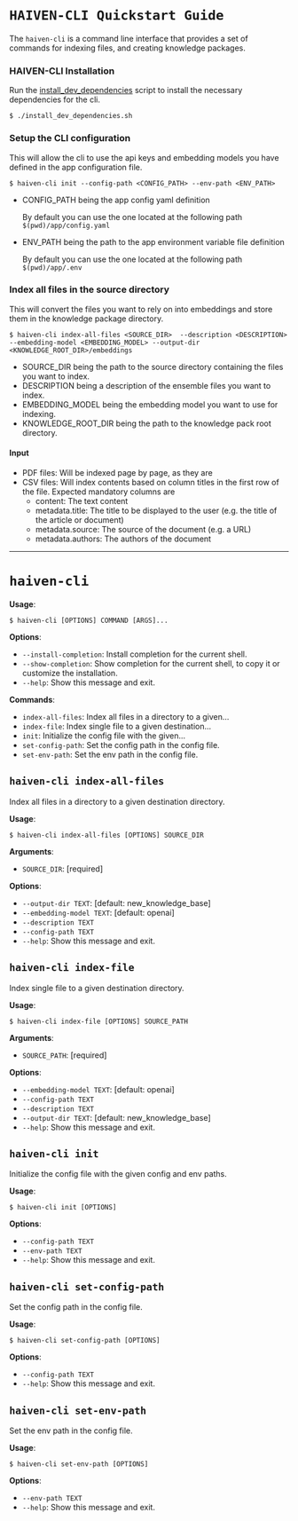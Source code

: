 # `HAIVEN-CLI Quickstart Guide`
The `haiven-cli` is a command line interface that provides a set of commands for indexing files, and creating knowledge packages.

### HAIVEN-CLI Installation
Run the [install_dev_dependencies](../install_dev_dependencies.sh) script to install the necessary dependencies for the cli.

```console
$ ./install_dev_dependencies.sh
```

### Setup the CLI configuration
This will allow the cli to use the api keys and embedding models you have defined in the app configuration file.
```console
$ haiven-cli init --config-path <CONFIG_PATH> --env-path <ENV_PATH>
```
- CONFIG_PATH being the app config yaml definition

    By default you can use the one located at the following path `$(pwd)/app/config.yaml`

- ENV_PATH being the path to the app environment variable file definition

    By default you can use the one located at the following path `$(pwd)/app/.env`


### Index all files in the source directory
This will convert the files you want to rely on into embeddings and store them in the knowledge package directory.

```console
$ haiven-cli index-all-files <SOURCE_DIR>  --description <DESCRIPTION> --embedding-model <EMBEDDING_MODEL> --output-dir <KNOWLEDGE_ROOT_DIR>/embeddings
```
- SOURCE_DIR being the path to the source directory containing the files you want to index.
- DESCRIPTION being a description of the ensemble files you want to index.
- EMBEDDING_MODEL being the embedding model you want to use for indexing.
- KNOWLEDGE_ROOT_DIR being the path to the knowledge pack root directory.

#### Input

- PDF files: Will be indexed page by page, as they are
- CSV files: Will index contents based on column titles in the first row of the file. Expected mandatory columns are
  - content: The text content
  - metadata.title: The title to be displayed to the user (e.g. the title of the article or document)
  - metadata.source: The source of the document (e.g. a URL)
  - metadata.authors: The authors of the document

___
# `haiven-cli`

**Usage**:

```console
$ haiven-cli [OPTIONS] COMMAND [ARGS]...
```

**Options**:

* `--install-completion`: Install completion for the current shell.
* `--show-completion`: Show completion for the current shell, to copy it or customize the installation.
* `--help`: Show this message and exit.

**Commands**:

* `index-all-files`: Index all files in a directory to a given...
* `index-file`: Index single file to a given destination...
* `init`: Initialize the config file with the given...
* `set-config-path`: Set the config path in the config file.
* `set-env-path`: Set the env path in the config file.


## `haiven-cli index-all-files`

Index all files in a directory to a given destination directory.

**Usage**:

```console
$ haiven-cli index-all-files [OPTIONS] SOURCE_DIR
```

**Arguments**:

* `SOURCE_DIR`: [required]

**Options**:

* `--output-dir TEXT`: [default: new_knowledge_base]
* `--embedding-model TEXT`: [default: openai]
* `--description TEXT`
* `--config-path TEXT`
* `--help`: Show this message and exit.

## `haiven-cli index-file`

Index single file to a given destination directory.

**Usage**:

```console
$ haiven-cli index-file [OPTIONS] SOURCE_PATH
```

**Arguments**:

* `SOURCE_PATH`: [required]

**Options**:

* `--embedding-model TEXT`: [default: openai]
* `--config-path TEXT`
* `--description TEXT`
* `--output-dir TEXT`: [default: new_knowledge_base]
* `--help`: Show this message and exit.

## `haiven-cli init`

Initialize the config file with the given config and env paths.

**Usage**:

```console
$ haiven-cli init [OPTIONS]
```

**Options**:

* `--config-path TEXT`
* `--env-path TEXT`
* `--help`: Show this message and exit.

## `haiven-cli set-config-path`

Set the config path in the config file.

**Usage**:

```console
$ haiven-cli set-config-path [OPTIONS]
```

**Options**:

* `--config-path TEXT`
* `--help`: Show this message and exit.

## `haiven-cli set-env-path`

Set the env path in the config file.

**Usage**:

```console
$ haiven-cli set-env-path [OPTIONS]
```

**Options**:

* `--env-path TEXT`
* `--help`: Show this message and exit.
